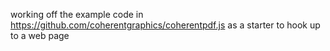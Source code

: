 working off the example code in https://github.com/coherentgraphics/coherentpdf.js as a starter to hook up to a web page
